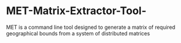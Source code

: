 # MET-Matrix-Extractor-Tool-
MET is a command line tool designed to generate a matrix of required geographical bounds from a system of distributed matrices
